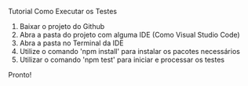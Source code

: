Tutorial Como Executar os Testes

1) Baixar o projeto do Github
2) Abra a pasta do projeto com alguma IDE (Como Visual Studio Code)
3) Abra a pasta no Terminal da IDE
3) Utilize o comando 'npm install' para instalar os pacotes necessários
4) Utilizar o comando 'npm test' para iniciar e processar os testes

Pronto!

